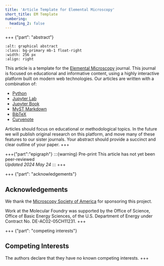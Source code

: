 ```yaml
---
title: 'Article Template for Elemental Microscopy'
short_title: EM Template
numbering:
  heading_2: false
---
```




+++ {"part": "abstract"} 

```{image} /figures/graphical_abstract.png
:alt: graphical abstract
:class: bg-primary mb-1 float-right
:width: 256 px
:align: right
```
This article is a template for the [Elemental Microscopy](https://www.elementalmicroscopy.com/) journal. This journal is focused on educational and informative content, using a highly interactive platform built on modern web technologies. Our articles are written with a combination of: 


* [Python](https://www.python.org)
* [Jupyter Lab](https://jupyter.org)
* [Jupyter Book](https://jupyterbook.org)
* [MyST Markdown](https://mystmd.org)
* [BibTeX](https://mystmd.org/guide/citations#including-bibtex)
* [Curvenote](https://curvenote.com)

Articles should focus on educational or methodological topics. In the future we will publish original research on this platform, and move many of these features to our sister journals. Your abstract should provide a succinct and clear outline of your paper.
+++


+++{"part":"epigraph"}
:::{warning} Pre-print
This article has not yet been peer-reviewed  
_Updated 2024 May 24_
:::
+++

+++ {"part": "acknowledgements"} 
## Acknowledgements

We thank the [Microscopy Society of America](https://www.microscopy.org/) for sponsoring this project. 


Work at the Molecular Foundry was supported by the Office of Science, Office of Basic Energy Sciences, of the U.S. Department of Energy under Contract No. DE-AC02-05CH11231.
+++

+++ {"part": "competing interests"} 
## Competing Interests

The authors declare that they have no known competing interests.
+++
